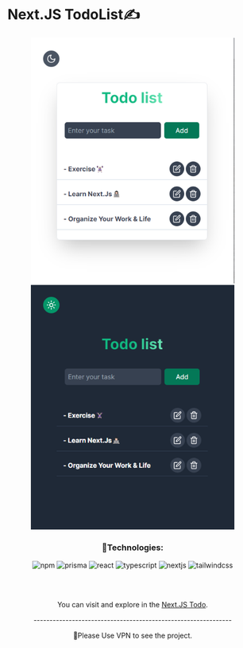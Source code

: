 
# Next.JS TodoList✍

<div  width="100%" display="flex" align="center" justify-content="center" gap="2rem">
  <img src="public/img1.png" width="410"/>
  <img src="public/img2.png" width="410"/>
</div>

### <p align="center">🔧Technologies:</p>
<div align="center" >
  
![npm](https://img.shields.io/badge/npm-05A081?style=for-the-badge&logo=npm&logoColor=white)
![prisma](https://img.shields.io/badge/prisma-05A081?style=for-the-badge&logo=prisma&logoColor=white)
![react](https://img.shields.io/badge/react%20-05A081?style=for-the-badge&logo=react&logoColor=white)
![typescript](https://img.shields.io/badge/typescript-05A081?style=for-the-badge&logo=typescript&logoColor=white)
![nextjs](https://img.shields.io/badge/next%20js-05A081?style=for-the-badge&logo=next.js&logoColor=white)
![tailwindcss](https://img.shields.io/badge/tailwindcss-05A081?style=for-the-badge&logo=tailwindcss&logoColor=white)
  
</div>
<br/>
<br/>
<p align="center">You can visit and explore in the <a href="https://nextjs-todo-beige.vercel.app/" target="_blank">Next.JS Todo</a>.</p>
<p align="center">--------------------------------------------------------------</p>
  
<p align="center">📌Please Use VPN to see the project.</p>

